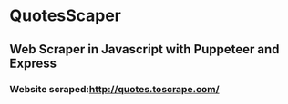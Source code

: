 # QuotesScaper
## Web Scraper in Javascript with Puppeteer and Express

### Website scraped:http://quotes.toscrape.com/